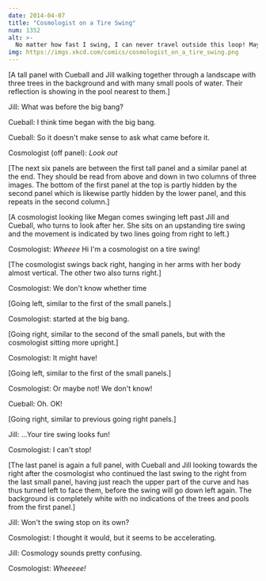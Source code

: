 ```yaml
---
date: 2014-04-07
title: "Cosmologist on a Tire Swing"
num: 1352
alt: >-
  No matter how fast I swing, I can never travel outside this loop! Maybe space outside it doesn't exist! But I bet it does. This tire came from somewhere.
img: https://imgs.xkcd.com/comics/cosmologist_on_a_tire_swing.png
---
```

[A tall panel with Cueball and Jill walking together through a landscape with three trees in the background and with many small pools of water. Their reflection is showing in the pool nearest to them.]

Jill: What was before the big bang?

Cueball: I think time began with the big bang.

Cueball: So it doesn't make sense to ask what came before it.

Cosmologist (off panel): *Look out*

[The next six panels are between the first tall panel and a similar panel at the end. They should be read from above and down in two columns of three images. The bottom of the first panel at the top is partly hidden by the second panel which is likewise partly hidden by the lower panel, and this repeats in the second column.]

[A cosmologist looking like Megan comes swinging left past Jill and Cueball, who turns to look after her. She sits on an upstanding tire swing and the movement is indicated by two lines going from right to left.}

Cosmologist: *Wheeee* Hi I'm a cosmologist on a tire swing!

[The cosmologist swings back right, hanging in her arms with her body almost vertical. The other two also turns right.]

Cosmologist: We don't know whether time

[Going left, similar to the first of the small panels.]

Cosmologist: started at the big bang.

[Going right, similar to the second of the small panels, but with the cosmologist sitting more upright.]

Cosmologist: It might have!

[Going left, similar to the first of the small panels.]

Cosmologist: Or maybe not! We don't know!

Cueball: Oh. OK!

[Going right, similar to previous going right panels.]

Jill: ...Your tire swing looks fun!

Cosmologist: I can't stop!

[The last panel is again a full panel, with Cueball and Jill looking towards the right after the cosmologist who continued the last swing to the right from the last small panel, having just reach the upper part of the curve and has thus turned left to face them, before the swing will go down left again. The background is completely white with no indications of the trees and pools from the first panel.]

Jill: Won't the swing stop on its own?

Cosmologist: I thought it would, but it seems to be accelerating.

Jill: Cosmology sounds pretty confusing.

Cosmologist: *Wheeeee!*